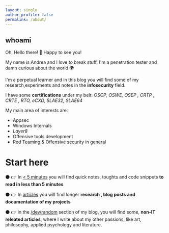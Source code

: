 ```yaml
---
layout: single
author_profile: false
permalink: /about/
---
```


## whoami 
Oh, Hello there! 👋 Happy to see you! 

My name is Andrea and I love to break stuff. I'm a penetration tester and damn curious about the world 🌍

I'm a perpetual learner and in this blog you will find some of my research,experiments and  notes in the **infosecurity** field.  

I have some **certifications** under my belt: _OSCP, OSWE,  OSEP , CRTP , CRTE , RTO, eCXD, SLAE32, SLAE64_


My main area of interests are:

*  Appsec
*  Windows Internals 
*  _Layer8_ 
*  Offensive tools development 
*  Red Teaming & Offensive security in general 



# Start here 


⚫ 👉 In [< 5 minutes](/minutes/) you will find quick notes, toughts and code snippets **to read in less than 5 minutes**

⚫ 👉 In [articles](/articles/) you will find longer **research , blog posts and  documentation of my projects**

⚫ 👉 in the  [/dev/random](/dev/random/) section of my blog, you will find some, **non-IT releated articles**, where I write about my other passions, like art, philosophy, applied psychology and literature. 





